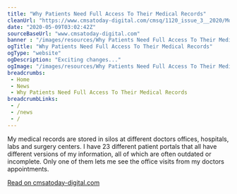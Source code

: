 ```yaml
--- 
title: "Why Patients Need Full Access To Their Medical Records"
cleanUrl: "https://www.cmsatoday-digital.com/cmsq/1120_issue_3__2020/MobilePagedArticle.action?articleId=1573352#articleId1573352"
date: "2020-05-09T03:02:42Z"
sourceBaseUrl: "www.cmsatoday-digital.com"
banner : "/images/resources/Why Patients Need Full Access To Their Medical Records.jpg"
ogTitle: "Why Patients Need Full Access To Their Medical Records"
ogType: "website"
ogDescription: "Exciting changes..."
ogImage: "/images/resources/Why Patients Need Full Access To Their Medical Records.jpg"
breadcrumbs:
 - Home
 - News
 - Why Patients Need Full Access To Their Medical Records
breadcrumbLinks:
 - / 
 - /news
 - / 
---
```

My medical records are stored in silos at different doctors offices, hospitals, labs and surgery centers. I have 23 different patient portals that all have different versions of my information, all of which are often outdated or incomplete. Only one of them lets me see the office visits from my doctors appointments.  
  
[Read on cmsatoday-digital.com](https://www.cmsatoday-digital.com/cmsq/1120_issue_3__2020/MobilePagedArticle.action?articleId=1573352#articleId1573352)
